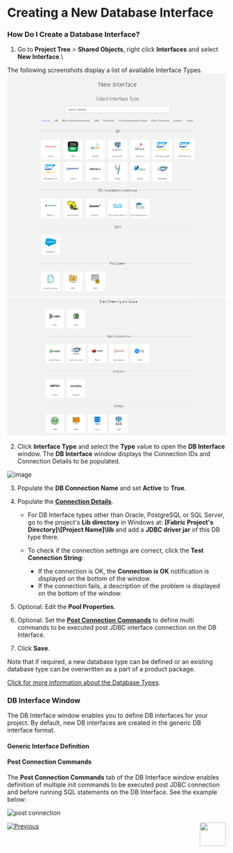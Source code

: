 # Creating a New Database Interface

### How Do I Create a Database Interface?

<!--studio
1. Go to **Project Tree** > **Shared Objects**, right click **Interfaces** and select **New Interface**.\


The following screenshot displays a list of available Interface Types.
     * ![image](images/05_04_icon1.png) = DB interfaces. 
     * ![image](images/05_04_icon2.png) = Non-DB interfaces.

![image](images/05_04_01_interface_types.PNG)

2. Click **Interface Type** and select the **Type** value to open the **DB Interface** window. The **DB Interface** window displays the Connection IDs and Connection Details to be populated. 

![image](images/05_04_02_DB_Interface.PNG)

3. Populate the **DB Connection Name** and set **Active** to **True**.

4. Populate the [**Connection Details**](/articles/05_DB_interfaces/03_DB_interfaces_overview.md#database-connection-settings).

    * For DB Interface types other than Oracle, PostgreSQL or SQL Server, go to the project's **Lib directory** in Windows at:
    **[Fabric Project's Directory]\\[Project Name]\lib** and add a **JDBC driver jar** of this DB type there.   
    
    * To check if the connection settings are correct, click the **Test Connection String**:
       * If the connection is OK, the **Connection is OK** notification is displayed on the bottom of the window.
       * If the connection fails, a description of the problem is displayed on the bottom of the window. 
    
5. Optional: Edit the **Pool Properties**.

6. Optional: Set the [**Post Connection Commands**](/articles/05_DB_interfaces/04_creating_a_new_database_interface.md#post-connection-commands) to define multi commands to be executed post JDBC interface connection on the DB Interface.

7. Click **Save**.
-->


1. Go to **Project Tree** > **Shared Objects**, right click **Interfaces** and select **New Interface**.\


The following screenshots display a list of available Interface Types.
![image](images/05_04_01_WEB1_interface_types.PNG)
![image](images/05_04_01_WEB2_interface_types.PNG)

2. Click **Interface Type** and select the **Type** value to open the **DB Interface** window. The **DB Interface** window displays the Connection IDs and Connection Details to be populated. 

![image](images/05_04_02_DB_Interface.PNG)

3. Populate the **DB Connection Name** and set **Active** to **True**.

4. Populate the [**Connection Details**](/articles/05_DB_interfaces/03_DB_interfaces_overview.md#database-connection-settings).

    * For DB Interface types other than Oracle, PostgreSQL or SQL Server, go to the project's **Lib directory** in Windows at:
    **[Fabric Project's Directory]\\[Project Name]\lib** and add a **JDBC driver jar** of this DB type there.   
    
    * To check if the connection settings are correct, click the **Test Connection String**:
       * If the connection is OK, the **Connection is OK** notification is displayed on the bottom of the window.
       * If the connection fails, a description of the problem is displayed on the bottom of the window. 
    
5. Optional: Edit the **Pool Properties**.

6. Optional: Set the [**Post Connection Commands**](/articles/05_DB_interfaces/04_creating_a_new_database_interface.md#post-connection-commands) to define multi commands to be executed post JDBC interface connection on the DB Interface.

7. Click **Save**.


Note that if required, a new database type can be defined or an existing database type can be overwritten as a part of a product package.

[Click for more information about the Database Types](/articles/05_DB_interfaces/10_database_types.md).

### DB Interface Window

The DB Interface window enables you to define DB interfaces for your project. By default, new DB interfaces are created in the generic DB interface format. 


#### Generic Interface Definition
<!--studio
![image](images/05_04_03%20Generic%20Interface%20Definition.png)


Interfaces created using previous Fabric versions remain as is and can be converted to the generic interface.


#### Previous Fabric Version Interface Definition

The following screenshot displays an interface configuration in an older format which uses ADO.NET/ODBC drivers.

![image](images/05_04_04%20Previous%20Fabric%20Version%20Interface%20Definition.png)


#### When are Interfaces Created in an Older Format in the Current Fabric Version?

In the current Fabric version, if the project already has at least one interface created in the older format, Fabric preserves this interface format. All new interfaces of the same type are also created in the same format (ADO.NET/ODBC drivers) by default.

From Fabric 6.5.2 and on, all new interfaces will be created with the new format.

An additional reason for an interface to be created in a legacy format in the current Fabric version is the definition of a DB type in the Fabric Studio Config file. The **k2FabricStudio.exe.config** marks a specific DB type as **Legacy** whereby all new interfaces of this type are created using ADO.NET/ODBC drivers.  

The **k2FabricStudio.exe.config** setting is created as follows and can be manually edited by the user at any time:

 ```<add key="UseFabricLegacyAdoDatabaseTypesForNewInterfaces" value="Cassandra"/>``` 


In this setting, value = a list of DB types to be created in an old format, separated by a comma.

Note that it is **recommended** that you convert the existing interface into a generic format to avoid the need for ADO.NET/ODBC drivers. To do so, click the **Convert to Generic DB Interface** link.

New generic interfaces cannot be converted to older interface formats based on ADO.NET/ODBC drivers. 
-->
#### Post Connection Commands
The **Post Connection Commands** tab of the DB Interface window enables definition of multiple init commands to be executed post JDBC connection and before running SQL statements on the DB Interface. See the example below:
<!--studio
![post connection](images/db_interface_post_connection_commands.png)
-->
![post connection](images/05_04_01_WEB3_interface_types.PNG)

[![Previous](/articles/images/Previous.png)](03_DB_interfaces_overview.md)[<img align="right" width="60" height="54" src="/articles/images/Next.png">](05_adding_a_fabric_remote_interface_type.md)
